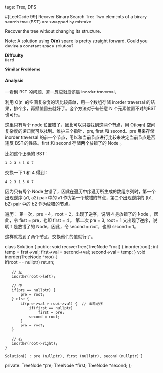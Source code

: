 tags: Tree, DFS

#[LeetCode 99] Recover Binary Search Tree
Two elements of a binary search tree (BST) are swapped by mistake.

Recover the tree without changing its structure.

Note:
A solution using **O(n)** space is pretty straight forward. Could you devise a constant space solution?

**Diffculty**  
`Hard`

**Similar Problems**  


#### Analysis

一看到 BST 的问题，第一反应就应该是 inorder traversal。

利用 O(n) 的空间复杂度的话比较简单，用一个数组存储 inorder traversal 的结果，排个序，再赋值回去就好了。这个方法对于有任意 N 个元素位置不对的BST也可行。

这里只有两个 node 位置错了，因此可以只要找到这两个节点，用 O(logn) 空间复杂度的递归就可以找到。维护三个指针，pre, first 和 second。pre 用来存储 inorder traversal 的前一个节点，用以和当前节点进行比较来决定当前节点是否违反 BST 的性质。first 和 second 存储两个放错了的 Node 。

比如这个正确的 BST：

    1 2 3 4 5 6 7

交换一下 1 和 4 得到：

    4 2 3 1 5 6 7

因为只有两个 Node 放错了，因此在遍历中序遍历所生成的数组序列时，第一个出现逆序 (a1, a2) pair 中的 a1 作为第一个放错的节点，第二个出现逆序的 (b1, b2) pair 中的 b2 作为放错的节点。

遍历：
第一次，pre = 4，root = 2，出现了逆序，说明 4 是放错了的 Node ，因此，令 first = pre，也即 first = 4 。
第二次 pre = 3, root = 1 又出现了逆序，说明 1 是放错了的 Node，因此，令 second = root，也即 second = 1。

这样就找到了两个节点，交换他们的值就行了。

class Solution {
public:
    void recoverTree(TreeNode *root) {
        inorder(root);
        int temp = first->val;
        first->val = second->val;
        second->val = temp;
    }
    void inorder(TreeNode *root) {  
       if(root == nullptr) return;

       // 左
       inorder(root->left);

       // 中     
       if(pre == nullptr) {
           pre = root;
       } else {
           if(pre->val > root->val) {  // 出现逆序
               if(first == nullptr)
                   first = pre;
               second = root;
           }
           pre = root;
       }

       // 右
       inorder(root->right);
    }

    Solution() : pre (nullptr), first (nullptr), second (nullptr){}

private:
    TreeNode *pre;
    TreeNode *first;
    TreeNode *second;
};
